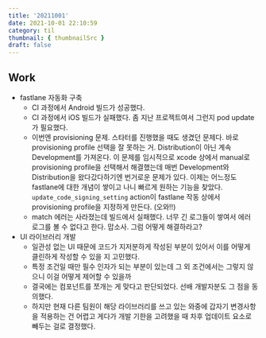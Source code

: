 ```yaml
---
title: '20211001'
date: 2021-10-01 22:10:59
category: til
thumbnail: { thumbnailSrc }
draft: false
---
```


## Work

- fastlane 자동화 구축
  - CI 과정에서 Android 빌드가 성공했다.
  - CI 과정에서 iOS 빌드가 실패했다. 좀 지난 프로젝트여서 그런지 pod update가 필요했다.
  - 이번엔 provisioning 문제. 스타터를 진행했을 때도 생겼던 문제다. 바로 provisioning profile 선택을 잘 못하는 거. Distribution이 아닌 계속 Development를 가져온다. 이 문제를 임시적으로 xcode 상에서 manual로 provisioning profile을 선택해서 해결했는데 매번 Development와 Distribution을 왔다갔다하기엔 번거로운 문제가 있다. 이제는 어느정도 fastlane에 대한 개념이 쌓이고 나니 빠르게 원하는 기능을 찾았다. `update_code_signing_setting` action이 fastlane 작동 상에서 provisioning profile을 지정하게 만든다. (오와!!)
  - match 에러는 사라졌는데 빌드에서 실패했다. 너무 긴 로그들이 쌓여서 에러 로그를 볼 수 없다고 한다. 맙소사. 그럼 어떻게 해결하라고?
- UI 라이브러리 개발
  - 일관성 없는 UI 때문에 코드가 지저분하게 작성된 부분이 있어서 이를 어떻게 클린하게 작성할 수 있을 지 고민했다.
  - 특정 조건일 때만 필수 인자가 되는 부분이 있는데 그 외 조건에서는 그렇지 않으니 이걸 어떻게 제어할 수 있을까
  - 결국에는 컴포넌트를 쪼개는 게 맞다고 판단되었다. 선배 개발자분도 그 점을 동의했다.
  - 하지만 현재 다른 팀원이 해당 라이브러리를 쓰고 있는 와중에 갑자기 변경사항을 적용하는 건 어렵고 게다가 개발 기한을 고려했을 때 차후 업데이트 요소로 빼두는 걸로 결정했다.
